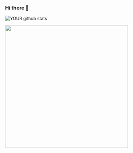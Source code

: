 ### Hi there 👋

<!--
**LucasMS115/LucasMS115** is a ✨ _special_ ✨ repository because its `README.md` (this file) appears on your GitHub profile.

Here are some ideas to get you started:

- 🔭 I’m currently working on ...
- 🌱 I’m currently learning ...
- 👯 I’m looking to collaborate on ...
- 🤔 I’m looking for help with ...
- 💬 Ask me about ...
- 📫 How to reach me: ...
- 😄 Pronouns: ...
- ⚡ Fun fact: ...
-->
![YOUR github stats](https://github-readme-stats.vercel.app/api?username=LucasMS115)

<img width="400px" align="left" src="https://github-readme-stats.vercel.app/api/top-langs/?username=LucasMS115&hide=html&layout=compact&theme=buefy" />  

